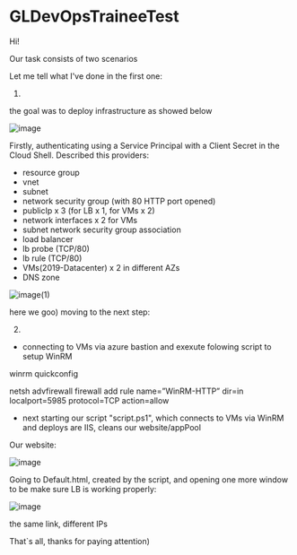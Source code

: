 # GLDevOpsTraineeTest

Hi!

Our task consists of two scenarios 

Let me tell what I've done in the first one:  

1.
the goal was to deploy infrastructure as showed below

![image](https://user-images.githubusercontent.com/91308486/186751061-ac6b6023-74c5-439f-ba75-0dca5a5dcbb9.png)

Firstly, authenticating using a Service Principal with a Client Secret in the Cloud Shell.
Described this providers:
  - resource group
  - vnet
  - subnet
  - network security group (with 80 HTTP port opened)
  - publicIp x 3 (for LB x 1, for VMs x 2)
  - network interfaces x 2 for VMs
  - subnet network security group association
  - load balancer
  - lb probe (TCP/80)
  - lb rule (TCP/80)
  - VMs(2019-Datacenter) x 2 in different AZs
  - DNS zone  
 
![image(1)](https://user-images.githubusercontent.com/91308486/186754658-3b7aa20b-d35c-446c-8bf2-228a661395ba.jpg)

here we goo)
moving to the next step:

2.
 - connecting to VMs via azure bastion and exexute folowing script to setup WinRM


winrm quickconfig 

netsh advfirewall firewall add rule name=”WinRM-HTTP” dir=in localport=5985 protocol=TCP action=allow


 - next starting our script "script.ps1", which connects to VMs via WinRM and deploys are IIS, cleans our website/appPool

Our website:

![image](https://user-images.githubusercontent.com/91308486/187294627-d554f8cc-4420-4153-893d-c7a91357b257.png)

 Going to Default.html, created by the script, and opening one more window to be make sure LB is working properly:
 
 ![image](https://user-images.githubusercontent.com/91308486/187314788-058c250e-2ce1-4c05-bb76-b65092516eca.png)
 
 the same link, different IPs
 
 That`s all, thanks for paying attention)


  
